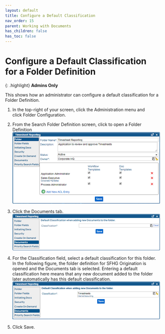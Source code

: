 ```yaml
---
layout: default
title: Configure a Default Classification
nav_order: 15
parent: Working with Documents
has_children: false
has_toc: false
---
```

# Configure a Default Classification for a Folder Definition 

{: .highlight}
**Admins Only**

This shows how an administrator can configure a default classification for a Folder Definition. 

1. In the top-right of your screen, click the Administration menu and click Folder Configuration.

2. From the Search Folder Definition screen, click to open a Folder Definition  
    ![](/assets/images/folder-definition-QAction.PNG)

3. Click the Documents tab.  
    ![](/assets/images/folder-definition-documents-QAction.PNG)

4. For the Classification field, select a default classification for this folder.  
    In the following figure, the folder definition for SFHG Origination is opened and the Documents tab is selected. Entering a default classification here means that any new document added to the folder later automatically has this default classification.  
    ![](/assets/images/folder-definition-default-classification-QAction.PNG)

5. Click Save.